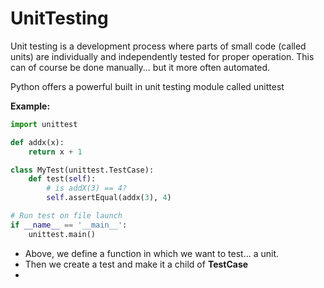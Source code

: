 # UnitTesting

Unit testing is a development process where parts of small code \(called units\) are individually and independently tested for proper operation. This can of course be done manually... but it more often automated. 

Python offers a powerful built in unit testing module called unittest

**Example:**

```py
import unittest

def addx(x):
    return x + 1

class MyTest(unittest.TestCase):
    def test(self):
        # is addX(3) == 4?
        self.assertEqual(addx(3), 4)

# Run test on file launch
if __name__ == '__main__':
    unittest.main()
```

* Above, we define a function in which we want to test... a unit. 
* Then we create a test and make it a child of **TestCase**
* 


